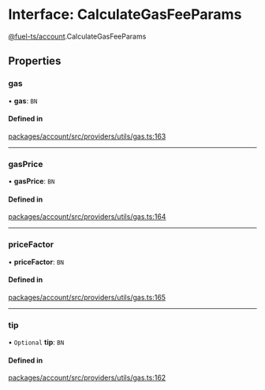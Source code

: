 # Interface: CalculateGasFeeParams

[@fuel-ts/account](/api/Account/index.md).CalculateGasFeeParams

## Properties

### gas

• **gas**: `BN`

#### Defined in

[packages/account/src/providers/utils/gas.ts:163](https://github.com/FuelLabs/fuels-ts/blob/45c62a98f2272774585dbb6dc3037ebe3e275042/packages/account/src/providers/utils/gas.ts#L163)

___

### gasPrice

• **gasPrice**: `BN`

#### Defined in

[packages/account/src/providers/utils/gas.ts:164](https://github.com/FuelLabs/fuels-ts/blob/45c62a98f2272774585dbb6dc3037ebe3e275042/packages/account/src/providers/utils/gas.ts#L164)

___

### priceFactor

• **priceFactor**: `BN`

#### Defined in

[packages/account/src/providers/utils/gas.ts:165](https://github.com/FuelLabs/fuels-ts/blob/45c62a98f2272774585dbb6dc3037ebe3e275042/packages/account/src/providers/utils/gas.ts#L165)

___

### tip

• `Optional` **tip**: `BN`

#### Defined in

[packages/account/src/providers/utils/gas.ts:162](https://github.com/FuelLabs/fuels-ts/blob/45c62a98f2272774585dbb6dc3037ebe3e275042/packages/account/src/providers/utils/gas.ts#L162)
